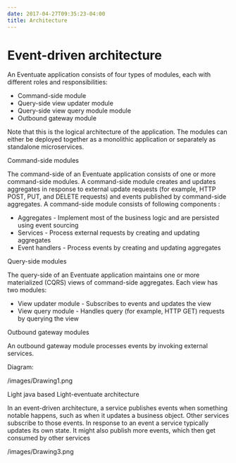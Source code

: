 ```yaml
---
date: 2017-04-27T09:35:23-04:00
title: Architecture
---
```


# Event-driven architecture

An Eventuate application consists of four types of modules, each with different roles and responsibilities:

* Command-side module
* Query-side view updater module
* Query-side view query module module
* Outbound gateway module

Note that this is the logical architecture of the application. The modules can either be deployed together as a monolithic application or separately as standalone microservices.

Command-side modules

The command-side of an Eventuate application consists of one or more command-side modules. A command-side module creates and updates aggregates in response to external update requests (for example, HTTP POST, PUT, and DELETE requests) and events published by command-side aggregates. A command-side module consists of following components :
* Aggregates - Implement most of the business logic and are persisted using event sourcing
* Services - Process external requests by creating and updating aggregates
* Event handlers - Process events by creating and updating aggregates

Query-side modules

The query-side of an Eventuate application maintains one or more materialized (CQRS) views of command-side aggregates. Each view has two modules:
* View updater module - Subscribes to events and updates the view
* View query module - Handles query (for example, HTTP GET) requests by querying the view

Outbound gateway modules

An outbound gateway module processes events by invoking external services.

Diagram:

/images/Drawing1.png

Light java based Light-eventuate architecture

 In an event-driven architecture, a service publishes events when something notable happens, such as when it updates a business object. Other services subscribe to those events. In response to an event a service typically updates its own state. It might also publish more events, which then get consumed by other services

/images/Drawing3.png